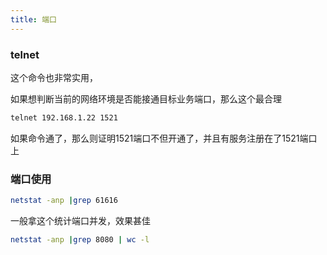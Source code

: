 ```yaml
---
title: 端口
---
```


### telnet
这个命令也非常实用，

如果想判断当前的网络环境是否能接通目标业务端口，那么这个最合理
``` bash
telnet 192.168.1.22 1521
```

如果命令通了，那么则证明1521端口不但开通了，并且有服务注册在了1521端口上

### 端口使用
``` bash
netstat -anp |grep 61616
```
一般拿这个统计端口并发，效果甚佳
``` bash
netstat -anp |grep 8080 | wc -l
```